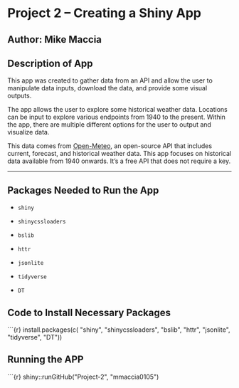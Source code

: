 # Project 2 – Creating a Shiny App

## **Author:** Mike Maccia

## Description of App

This app was created to gather data from an API and allow the user to manipulate data inputs, download the data, and provide some visual outputs.

The app allows the user to explore some historical weather data. Locations can be input to explore various endpoints from 1940 to the present. Within the app, there are multiple different options for the user to output and visualize data.

This data comes from [Open-Meteo](https://open-meteo.com/), an open-source API that includes current, forecast, and historical weather data. This app focuses on historical data available from 1940 onwards. It’s a free API that does not require a key.

------------------------------------------------------------------------

## Packages Needed to Run the App

-   `shiny`

-   `shinycssloaders`

-   `bslib`

-   `httr`

-   `jsonlite`

-   `tidyverse`

-   `DT`

## Code to Install Necessary Packages

\`\`\`{r} install.packages(c( "shiny", "shinycssloaders", "bslib", "httr", "jsonlite", "tidyverse", "DT"))

## Running the APP

\`\`\`{r} shiny::runGitHub("Project-2", "mmaccia0105")
